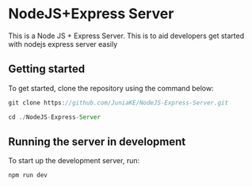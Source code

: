 # NodeJS+Express Server

This is a Node JS + Express Server. This is to aid developers get started with nodejs express server easily

## Getting started

To get started, clone the repository using the command below:

```javascript
git clone https://github.com/JuniaKE/NodeJS-Express-Server.git

cd ./NodeJS-Express-Server
```

## Running the server in development

To start up the development server, run:

```javascript
npm run dev
```
